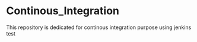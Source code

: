 # Continous_Integration
This repository is dedicated for continous integration purpose using jenkins
test